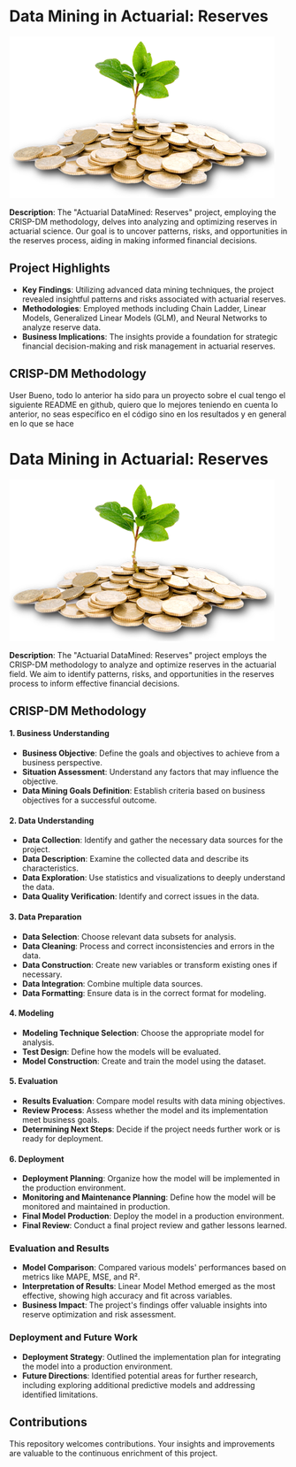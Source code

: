 # Data Mining in Actuarial: Reserves
![Reserves](utils/Save-Money.png)

**Description**:
The "Actuarial DataMined: Reserves" project, employing the CRISP-DM methodology, delves into analyzing and optimizing reserves in actuarial science. Our goal is to uncover patterns, risks, and opportunities in the reserves process, aiding in making informed financial decisions.

## Project Highlights

- **Key Findings**: Utilizing advanced data mining techniques, the project revealed insightful patterns and risks associated with actuarial reserves. 
- **Methodologies**: Employed methods including Chain Ladder, Linear Models, Generalized Linear Models (GLM), and Neural Networks to analyze reserve data.
- **Business Implications**: The insights provide a foundation for strategic financial decision-making and risk management in actuarial reserves.

## CRISP-DM Methodology
User
Bueno, todo lo anterior ha sido para un proyecto sobre el cual tengo el siguiente README en github, quiero que lo mejores teniendo en cuenta lo anterior, no seas específico en el código sino en los resultados y en general en lo que se hace

# Data Mining in Actuarial: Reserves
![Reserves](utils/Save-Money.png)


**Description**:
The "Actuarial DataMined: Reserves" project employs the CRISP-DM methodology to analyze and optimize reserves in the actuarial field. We aim to identify patterns, risks, and opportunities in the reserves process to inform effective financial decisions.

## CRISP-DM Methodology

  #### 1. Business Understanding
  
  - **Business Objective**: Define the goals and objectives to achieve from a business perspective.
  - **Situation Assessment**: Understand any factors that may influence the objective.
  - **Data Mining Goals Definition**: Establish criteria based on business objectives for a successful outcome.
    
  #### 2. Data Understanding
  
  - **Data Collection**: Identify and gather the necessary data sources for the project.
  - **Data Description**: Examine the collected data and describe its characteristics.
  - **Data Exploration**: Use statistics and visualizations to deeply understand the data.
  - **Data Quality Verification**: Identify and correct issues in the data.
  
  #### 3. Data Preparation
  
  - **Data Selection**: Choose relevant data subsets for analysis.
  - **Data Cleaning**: Process and correct inconsistencies and errors in the data.
  - **Data Construction**: Create new variables or transform existing ones if necessary.
  - **Data Integration**: Combine multiple data sources.
  - **Data Formatting**: Ensure data is in the correct format for modeling.
  
  #### 4. Modeling
  
  - **Modeling Technique Selection**: Choose the appropriate model for analysis.
  - **Test Design**: Define how the models will be evaluated.
  - **Model Construction**: Create and train the model using the dataset.
  
  #### 5. Evaluation
  
  - **Results Evaluation**: Compare model results with data mining objectives.
  - **Review Process**: Assess whether the model and its implementation meet business goals.
  - **Determining Next Steps**: Decide if the project needs further work or is ready for deployment.
  
  #### 6. Deployment
  
  - **Deployment Planning**: Organize how the model will be implemented in the production environment.
  - **Monitoring and Maintenance Planning**: Define how the model will be monitored and maintained in production.
  - **Final Model Production**: Deploy the model in a production environment.
  - **Final Review**: Conduct a final project review and gather lessons learned.

### Evaluation and Results

- **Model Comparison**: Compared various models' performances based on metrics like MAPE, MSE, and R².
- **Interpretation of Results**: Linear Model Method emerged as the most effective, showing high accuracy and fit across variables.
- **Business Impact**: The project's findings offer valuable insights into reserve optimization and risk assessment.

### Deployment and Future Work

- **Deployment Strategy**: Outlined the implementation plan for integrating the model into a production environment.
- **Future Directions**: Identified potential areas for further research, including exploring additional predictive models and addressing identified limitations.

## Contributions

This repository welcomes contributions. Your insights and improvements are valuable to the continuous enrichment of this project.
